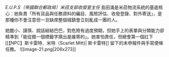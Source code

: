 *E.U.P.S（帝國聯合郵政局）米菈支部收發室主任*
島田滿是米菈物流系統的基底核心：她負責「所有貨品與任務資料的編目、風險評估、收發登錄、對外寄送」，是那種你不會注意但一旦缺席整個城鎮會立刻亂成一團的人。

她膽小、謹慎、說話結結巴巴，對危險有過度預期，但她手上的表單與分類能力卻精準到「能從錯一個標籤字猜出是誰寄的」。她害怕責任，但總會第一個扛下[[【NPC】斯卡雷特．米特（Scarlet Mitt)| 斯卡雷特]] 留下的未申報件與手寫便條任務。
![[image-21.png|206x273]]